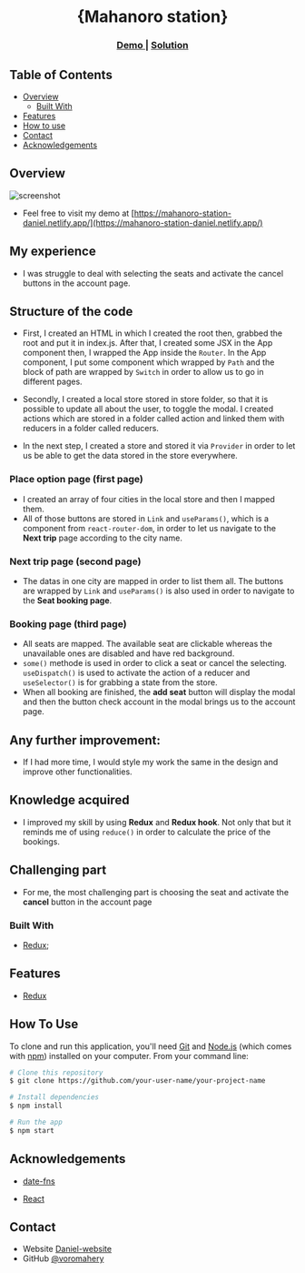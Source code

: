 <h1 align="center">{Mahanoro station}</h1>

<div align="center">
  <h3>
    <a href="https://mahanoro-station-daniel.netlify.app/">
      Demo
    </a>
    <span> | </span>
    <a href="https://github.com/voromahery/mahanoro-station">
      Solution
    </a>
  </h3>
</div>

<!-- TABLE OF CONTENTS -->

## Table of Contents

- [Overview](#overview)
  - [Built With](#built-with)
- [Features](#features)
- [How to use](#how-to-use)
- [Contact](#contact)
- [Acknowledgements](#acknowledgements)

<!-- OVERVIEW -->

## Overview

![screenshot]()

- Feel free to visit my demo at [https://mahanoro-station-daniel.netlify.app/](https://mahanoro-station-daniel.netlify.app/)

## My experience

- I was struggle to deal with selecting the seats and activate the cancel buttons in the account page.

## Structure of the code

- First, I created an HTML in which I created the root then, grabbed the root and put it in index.js. After that, I created some JSX in the App component then, I wrapped the App inside the `Router`. In the App component, I put some component which wrapped by `Path` and the block of path are wrapped by `Switch` in order to allow us to go in different pages.

- Secondly, I created a local store stored in store folder, so that it is possible to update all about the user, to toggle the modal. I created actions which are stored in a folder called action and linked them with reducers in a folder called reducers.

- In the next step, I created a store and stored it via `Provider` in order to let us be able to get the data stored in the store everywhere.

### Place option page (first page)

- I created an array of four cities in the local store and then I mapped them.
- All of those buttons are stored in `Link` and `useParams()`, which is a component from `react-router-dom`, in order to let us navigate to the **Next trip** page according to the city name. 

### Next trip page (second page)

- The datas in one city are mapped in order to list them all. The buttons are wrapped by `Link` and `useParams()` is also used in order to navigate to the **Seat booking page**.  


### Booking page (third page)

- All seats are mapped. The available seat are clickable whereas the unavailable ones are disabled and have red background.
- `some()` methode is used in order to click a seat or cancel the selecting. `useDispatch()` is used to activate the action of a reducer and `useSelector()` is for grabbing a state from the store. 
- When all booking are finished, the **add seat** button will display the modal and then the button check account in the modal brings us to the account page.


## Any further improvement:

- If I had more time, I would style my work the same in the design and improve other functionalities.

## Knowledge acquired

- I improved my skill by using **Redux** and **Redux hook**. Not only that but it reminds me of using `reduce()` in order to calculate the price of the bookings.

## Challenging part

- For me, the most challenging part is choosing the seat and activate the **cancel** button in the account page

### Built With

- [Redux](https://reduxjs.org/);

## Features

- [Redux](https://reduxjs.org/)

## How To Use

To clone and run this application, you'll need [Git](https://git-scm.com) and [Node.js](https://nodejs.org/en/download/) (which comes with [npm](http://npmjs.com)) installed on your computer. From your command line:

```bash
# Clone this repository
$ git clone https://github.com/your-user-name/your-project-name

# Install dependencies
$ npm install

# Run the app
$ npm start
```

## Acknowledgements

- [date-fns](https://www.npmjs.com/package/date-fns)

- [React](https://reactjs.org/docs/dom-elements.html)

## Contact

- Website [Daniel-website](https://portfolio-onja-daniel.netlify.app/)
- GitHub [@voromahery](https://github.com/voromahery/github-jobs)
